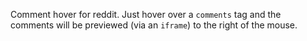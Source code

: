 Comment hover for reddit. Just hover over a `comments` tag and the comments will be previewed (via an `iframe`) to the right of the mouse. 
